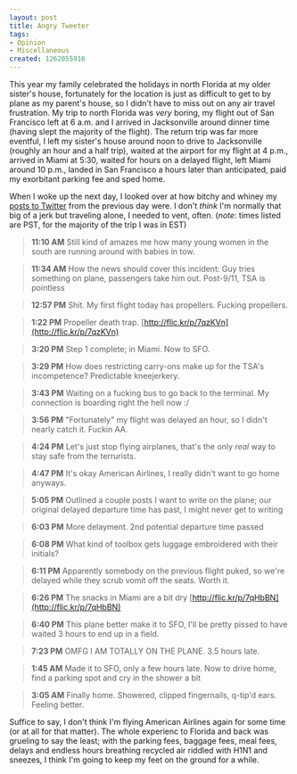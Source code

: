 ```yaml
--- 
layout: post
title: Angry Tweeter
tags: 
- Opinion
- Miscellaneous
created: 1262055916
---
```

This year my family celebrated the holidays in north Florida at my older sister's house, fortunately for the location is just as difficult to get to by plane as my parent's house, so I didn't have to miss out on any air travel frustration. My trip to north Florida was *very* boring, my flight out of San Francisco left at 6 a.m. and I arrived in Jacksonville around dinner time (having slept the majority of the flight). The return trip was far more eventful, I left my sister's house around noon to drive to Jacksonville (roughly an hour and a half trip), waited at the airport for my flight at 4 p.m., arrived in Miami at 5:30, waited for hours on a delayed flight, left Miami around 10 p.m., landed in San Francisco a hours later than anticipated, paid my exorbitant parking fee and sped home.

When I woke up the next day, I looked over at how bitchy and whiney my <a id="aptureLink_CgXlNHL6qd" href="http://twitter.com/agentdero">posts to Twitter</a> from the previous day were. I don't *think* I'm normally that big of a jerk but traveling alone, I needed to vent, often. (*note*: times listed are PST, for the majority of the trip I was in EST)

> **11:10 AM** Still kind of amazes me how many young women in the south are running around with babies in tow.

> **11:34 AM** How the news should cover this incident: Guy tries something on plane, passengers take him out. Post-9/11, TSA is pointless

> **12:57 PM** Shit. My first flight today has propellers. Fucking propellers.

> **1:22 PM** Propeller death trap. [http://flic.kr/p/7qzKVn](http://flic.kr/p/7qzKVn)

> **3:20 PM** Step 1 complete; in Miami. Now to SFO.

> **3:29 PM** How does restricting carry-ons make up for the TSA's incompetence? Predictable kneejerkery.

> **3:43 PM** Waiting on a fucking bus to go back to the terminal. My connection is boarding right the hell now :/

> **3:56 PM** "Fortunately" my flight was delayed an hour, so I didn't nearly catch it. Fuckin AA.

> **4:24 PM** Let's just stop flying airplanes, that's the only *real* way to stay safe from the terrurists.

> **4:47 PM** It's okay American Airlines, I really didn't want to go home anyways.

> **5:05 PM** Outlined a couple posts I want to write on the plane; our original delayed departure time has past, I might never get to writing

> **6:03 PM** More delayment. 2nd potential departure time passed

> **6:08 PM** What kind of toolbox gets luggage embroidered with their initials?

> **6:11 PM** Apparently somebody on the previous flight puked, so we're delayed while they scrub vomit off the seats. Worth it.

> **6:26 PM** The snacks in Miami are a bit dry [http://flic.kr/p/7qHbBN](http://flic.kr/p/7qHbBN)

> **6:40 PM** This plane better make it to SFO, I'll be pretty pissed to have waited 3 hours to end up in a field.

> **7:23 PM** OMFG I AM TOTALLY ON THE PLANE. 3.5 hours late.

> **1:45 AM** Made it to SFO, only a few hours late. Now to drive home, find a parking spot and cry in the shower a bit

> **3:05 AM** Finally home. Showered, clipped fingernails, q-tip'd ears. Feeling better.


Suffice to say, I don't think I'm flying American Airlines again for some time (or at all for that matter). The whole experienc to Florida and back was grueling to say the least; with the parking fees, baggage fees, meal fees, delays and endless hours breathing recycled air riddled with H1N1 and sneezes, I think I'm going to keep my feet on the ground for a while.
